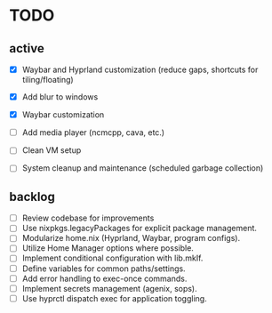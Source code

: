 # TODO
## active
- [x] Waybar and Hyprland customization (reduce gaps, shortcuts for tiling/floating)

- [x] Add blur to windows

- [x] Waybar customization

- [ ] Add media player (ncmcpp, cava, etc.)

- [ ] Clean VM setup

- [ ] System cleanup and maintenance (scheduled garbage collection)

## backlog
- [ ] Review codebase for improvements
- [ ] Use nixpkgs.legacyPackages for explicit package management.
- [ ] Modularize home.nix (Hyprland, Waybar, program configs).
- [ ] Utilize Home Manager options where possible.
- [ ] Implement conditional configuration with lib.mkIf.
- [ ] Define variables for common paths/settings.
- [ ] Add error handling to exec-once commands.
- [ ] Implement secrets management (agenix, sops).
- [ ] Use hyprctl dispatch exec for application toggling.
